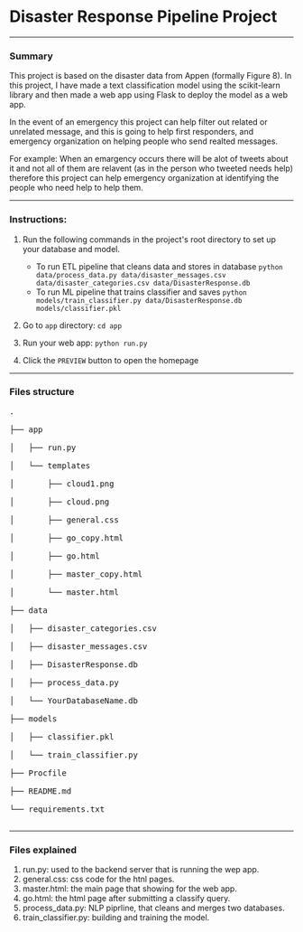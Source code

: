 

# Disaster Response Pipeline Project
---
### Summary 

<p>This project is based on the disaster data from Appen (formally Figure 8). 
In this project, I have made a text classification model using the scikit-learn library and then made a web app using Flask to deploy the model as a web app. 
</p>
<p>
In the event of an emergency this project can help filter out related or unrelated message, and this is going to help first responders, and emergency organization on helping people who send realted messages. 

For example: When an emargency occurs there will be alot of tweets about it and not all of them are relavent (as in the person who tweeted needs help) therefore this project can help emergency organization at identifying the people who need help to help them. 
</p>

---
### Instructions:

1. Run the following commands in the project's root directory to set up your database and model.

    - To run ETL pipeline that cleans data and stores in database
        `python data/process_data.py data/disaster_messages.csv data/disaster_categories.csv data/DisasterResponse.db`
    - To run ML pipeline that trains classifier and saves
        `python models/train_classifier.py data/DisasterResponse.db models/classifier.pkl`

2. Go to `app` directory: `cd app`

3. Run your web app: `python run.py`

4. Click the `PREVIEW` button to open the homepage

---
### Files structure
<pre>
.<br>
├── app<br>
│   ├── run.py<br>
│   └── templates<br>
│       ├── cloud1.png<br>
│       ├── cloud.png<br>
│       ├── general.css<br>
│       ├── go_copy.html<br>
│       ├── go.html<br>
│       ├── master_copy.html<br>
│       └── master.html<br>
├── data<br>
│   ├── disaster_categories.csv<br>
│   ├── disaster_messages.csv<br>
│   ├── DisasterResponse.db<br>
│   ├── process_data.py<br>
│   └── YourDatabaseName.db<br>
├── models<br>
│   ├── classifier.pkl<br>
│   └── train_classifier.py<br>
├── Procfile<br>
├── README.md<br>
└── requirements.txt<br>
</pre>
---
### Files explained
1. run.py: used to the backend server that is running the wep app. 
2. general.css: css code for the htnl pages. 
3. master.html: the main page that showing for the web app. 
4. go.html: the html page after submitting a classify query. 
5. process_data.py: NLP piprline, that cleans and merges two databases. 
6. train_classifier.py: building and training the model. 
